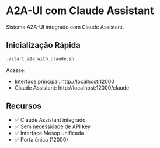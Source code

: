 # A2A-UI com Claude Assistant

Sistema A2A-UI integrado com Claude Assistant.

## Inicialização Rápida

```bash
./start_a2a_with_claude.sh
```

Acesse:
- Interface principal: http://localhost:12000
- Claude Assistant: http://localhost:12000/claude

## Recursos

- ✅ Claude Assistant integrado
- ✅ Sem necessidade de API key
- ✅ Interface Mesop unificada
- ✅ Porta única (12000)